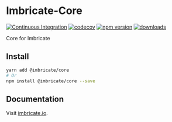 # Imbricate-Core

[![Continuous Integration](https://github.com/Imbricate/Imbricate-Core/actions/workflows/ci.yml/badge.svg)](https://github.com/Imbricate/Imbricate-Core/actions/workflows/ci.yml)
[![codecov](https://codecov.io/gh/Imbricate/Imbricate-Core/branch/main/graph/badge.svg)](https://codecov.io/gh/Imbricate/Imbricate-Core)
[![npm version](https://badge.fury.io/js/%40imbricate%2Fcore.svg)](https://badge.fury.io/js/%40imbricate%2Fcore)
[![downloads](https://img.shields.io/npm/dm/@imbricate/core.svg)](https://www.npmjs.com/package/@imbricate/core)

Core for Imbricate

## Install

```sh
yarn add @imbricate/core
# Or
npm install @imbricate/core --save
```

## Documentation

Visit [imbricate.io](https://imbricate.io/).
